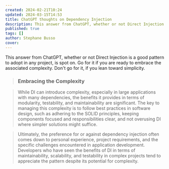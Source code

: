 ```yaml
---
created: 2024-02-21T10:24
updated: 2024-03-15T14:53
title: ChatGPT thoughts on Dependency Injection
description: This answer from ChatGPT, whether or not Direct Injection is a good pattern to adopt in any project, is spot on. Go for it if you are ready to embrace the associated complexity. Don't go for it, if you lean toward simplicity.
published: true
tags: []
author: Stephane Busso
cover:
---
```


This answer from ChatGPT, whether or not Direct Injection is a good pattern to adopt in any project, is spot on. Go for it if you are ready to embrace the associated complexity. Don't go for it, if you lean toward simplicity.

> ### Embracing the Complexity

> While DI can introduce complexity, especially in large applications with many dependencies, the benefits it provides in terms of modularity, testability, and maintainability are significant. The key to managing this complexity is to follow best practices in software design, such as adhering to the SOLID principles, keeping components focused and responsibilities clear, and not overusing DI where simpler solutions might suffice.

> Ultimately, the preference for or against dependency injection often comes down to personal experience, project requirements, and the specific challenges encountered in application development. Developers who have seen the benefits of DI in terms of maintainability, scalability, and testability in complex projects tend to appreciate the pattern despite its potential for complexity.
